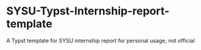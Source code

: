 # SYSU-Typst-Internship-report-template
A Typst template for SYSU internship report for personal usage, not official
